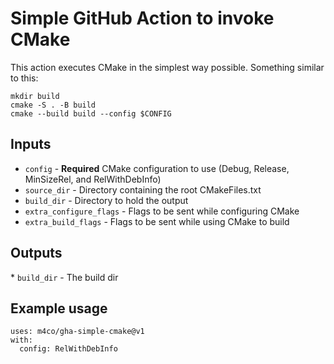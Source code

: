 # Simple GitHub Action to invoke CMake

This action executes CMake in the simplest way possible. Something similar to this:

```
mkdir build
cmake -S . -B build
cmake --build build --config $CONFIG
```

## Inputs

* `config` - **Required** CMake configuration to use (Debug, Release, MinSizeRel, and RelWithDebInfo)
* `source_dir` - Directory containing the root CMakeFiles.txt
* `build_dir` - Directory to hold the output
* `extra_configure_flags` - Flags to be sent while configuring CMake
* `extra_build_flags` - Flags to be sent while using CMake to build

## Outputs

* `build_dir` - The build dir

## Example usage

```
uses: m4co/gha-simple-cmake@v1
with:
  config: RelWithDebInfo
```

